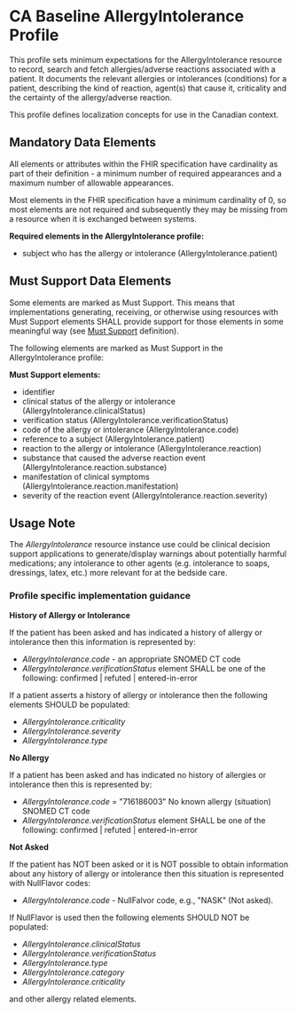 # CA Baseline AllergyIntolerance Profile
This profile sets minimum expectations for the AllergyIntolerance resource to record, search and fetch allergies/adverse reactions associated with a patient. It documents the relevant allergies or intolerances (conditions) for a patient, describing the kind of reaction, agent(s) that cause it, criticality and the certainty of the allergy/adverse reaction.

This profile defines localization concepts for use in the Canadian context.

## Mandatory Data Elements
All elements or attributes within the FHIR specification have cardinality as part of their definition - a minimum number of required appearances and a maximum number of allowable appearances.

Most elements in the FHIR specification have a minimum cardinality of 0, so most elements are not required and subsequently they may be missing from a resource when it is exchanged between systems.

**Required elements in the AllergyIntolerance profile:**
* subject who has the allergy or intolerance (AllergyIntolerance.patient)

## Must Support Data Elements
Some elements are marked as Must Support. This means that implementations generating, receiving, or otherwise using resources with Must Support elements SHALL provide support for those elements in some meaningful way (see [Must Support](https://build.fhir.org/ig/scratch-fhir-profiles/ca-baseline/general-guidance.html#cardinality-and-mustsupport-definitions) definition).

The following elements are marked as Must Support in the AllergyIntolerance profile:

**Must Support elements:**
* identifier
* clinical status of the allergy or intolerance (AllergyIntolerance.clinicalStatus)
* verification status (AllergyIntolerance.verificationStatus)
* code of the allergy or intolerance (AllergyIntolerance.code)
* reference to a subject (AllergyIntolerance.patient)
* reaction to the allergy or intolerance (AllergyIntolerance.reaction)
* substance that caused the adverse reaction event (AllergyIntolerance.reaction.substance)
* manifestation of clinical symptoms (AllergyIntolerance.reaction.manifestation)
* severity of the reaction event (AllergyIntolerance.reaction.severity)

## Usage Note
The _AllergyIntolerance_ resource instance use could be clinical decision support applications to generate/display warnings about potentially harmful medications; any intolerance to other agents (e.g. intolerance to soaps, dressings, latex, etc.) more relevant for at the bedside care.

### Profile specific implementation guidance

**History of Allergy or Intolerance**

If the patient has been asked and has indicated a history of allergy or intolerance then this information is represented by:
* _AllergyIntolerance.code_ - an appropriate SNOMED CT code
* _AllergyIntolerance.verificationStatus_ element SHALL be one of the following: confirmed | refuted | entered-in-error 

If a patient asserts a history of allergy or intolerance then the following elements SHOULD be populated:
* _AllergyIntolerance.criticality_
* _AllergyIntolerance.severity_
* _AllergyIntolerance.type_


**No Allergy**

If a patient has been asked and has indicated no history of allergies or intolerance then this is represented by:
* _AllergyIntolerance.code_ = "716186003" No known allergy (situation) SNOMED CT code
* _AllergyIntolerance.verificationStatus_ element SHALL be one of the following: confirmed | refuted | entered-in-error 


**Not Asked**

If the patient has NOT been asked or it is NOT possible to obtain information about any history of allergy or intolerance then this situation is represented with NullFlavor codes: 
* _AllergyIntolerance.code_ - NullFalvor code, e.g., "NASK" (Not asked).

If NullFlavor is used then the following elements SHOULD NOT be populated: 
* _AllergyIntolerance.clinicalStatus_ 
* _AllergyIntolerance.verificationStatus_ 
* _AllergyIntolerance.type_ 
* _AllergyIntolerance.category_ 
* _AllergyIntolerance.criticality_ 

and other allergy related elements.

